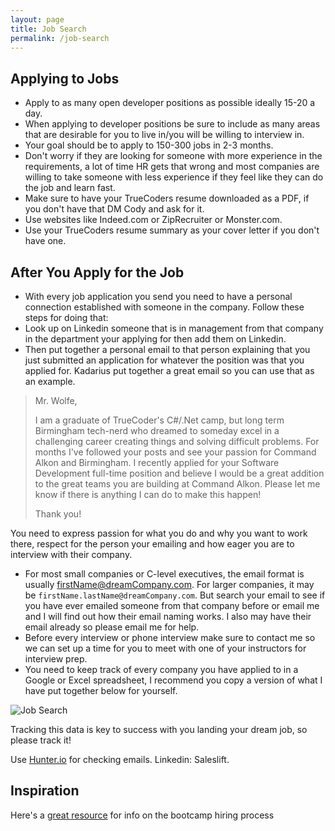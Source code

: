 ```yaml
---
layout: page
title: Job Search
permalink: /job-search
---
```


## Applying to Jobs

* Apply to as many open developer positions as possible ideally 15-20 a day.
* When applying to developer positions be sure to include as many areas that are desirable for you to live in/you will be willing to interview in.
* Your goal should be to apply to 150-300 jobs in 2-3 months.
* Don't worry if they are looking for someone with more experience in the requirements, a lot of time HR gets that wrong and most companies are willing to take someone with less experience if they feel like they can do the job and learn fast.
* Make sure to have your TrueCoders resume downloaded as a PDF, if you don't have that DM Cody and ask for it.
* Use websites like Indeed.com or ZipRecruiter or Monster.com.
* Use your TrueCoders resume summary as your cover letter if you don't have one.

## After You Apply for the Job

* With every job application you send you need to have a personal connection established with someone in the company. Follow these steps for doing that:
* Look up on Linkedin someone that is in management from that company in the department your applying for then add them on Linkedin.
* Then put together a personal email to that person explaining that you just submitted an application for whatever the position was that you applied for. Kadarius put together a great email so you can use that as an example.

> Mr. Wolfe,
>
> I am a graduate of TrueCoder's C#/.Net camp, but long term Birmingham tech-nerd who dreamed to someday excel in a challenging career creating things and solving difficult problems. For months I've followed your posts and see your passion for Command Alkon and Birmingham. I recently applied for your Software Development full-time position and believe I would be a great addition to the great teams you are building at Command Alkon. Please let me know if there is anything I can do to make this happen!
>
> Thank you!

You need to express passion for what you do and why you want to work there, respect for the person your emailing and how eager you are to interview with their company.

* For most small companies or C-level executives, the email format is usually firstName@dreamCompany.com. For larger companies, it may be `firstName.lastName@dreamCompany.com`. But search your email to see if you have ever emailed someone from that company before or email me and I will find out how their email naming works. I also may have their email already so please email me for help.
* Before every interview or phone interview make sure to contact me so we can set up a time for you to meet with one of your instructors for interview prep.
* You need to keep track of every company you have applied to in a Google or Excel spreadsheet, I recommend you copy a version of what I have put together below for yourself.

![Job Search](../images/job-search.png "Job Search")

Tracking this data is key to success with you landing your dream job, so please track it!

Use [Hunter.io](https://hunter.io/) for checking emails. Linkedin: Saleslift.

## Inspiration

Here's a [great resource](https://medium.freecodecamp.org/5-key-learnings-from-the-post-bootcamp-job-search-9a07468d2331) for info on the bootcamp hiring process
